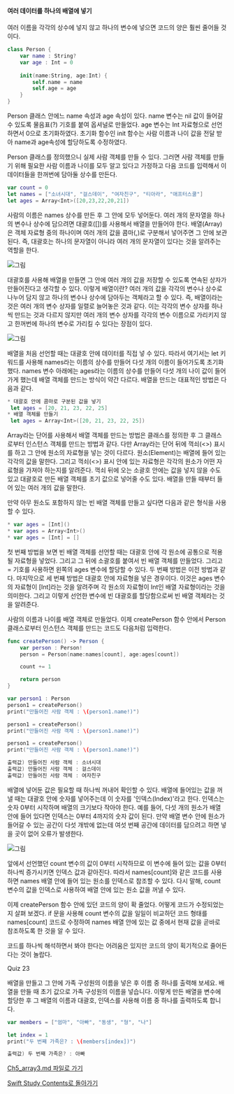 #### 여러 데이터를 하나의 배열에 넣기

여러 이름을 각각의 상수에 넣지 않고 하나의 변수에 넣으면 코드의 양은 훨씬 줄어들 것이다.
```swift
class Person {
    var name : String?
    var age : Int = 0
    
    init(name:String, age:Int) {
        self.name = name
        self.age = age
    }
}
```
Person 클래스 안에느 name 속성과 age 속성이 있다. name 변수는 nil 값이 들어갈 수 있도록 물음표(?) 기호를 붙여 옵셔널로 만들었다.
age 변수는 Int 자료형으로 선언하면서 0으로 초기화하였다. 초기화 함수인 init 함수는 사람 이름과 나이 값을 전달 받아 name과 age속성에 할당하도록 수정하였다.

Person 클래스를 정의했으니 실제 사람 객체를 만들 수 있다. 그러면 사람 객체를 만들기 위해 필요한 사람 이름과 나이를 모두 알고 있다고 가정하고 다음 코드를 입력해서 이 데이터들을 한꺼번에 담아둘 상수를 만든다.
```swift
var count = 0
let names = ["소녀시대", "걸스데이", "여자친구", "티아라", "애프터스쿨"]
let ages = Array<Int>([20,23,22,20,21])
```
사람의 이름은 names 상수를 만든 후 그 안에 모두 넣어둔다. 여러 개의 문자열을 하나의 변수나 상수에 담으려면 대괄호([])를 사용해서 배열을 만들어야 한다.
배열(Array)은 객체 자료형 중의 하나이며 여러 개의 값을 콤마(,)로 구분해서 넣어주면 그 안에 보관된다. 즉, 대괄호는 하나의 문자열이 아니라 여러 개의 문자열이 있다는 것을 알려주는 역할을 한다.

![그림](https://user-images.githubusercontent.com/47494240/54599534-2d6d8e00-4a7e-11e9-8e77-9f6447ce654d.png)

대괄호를 사용해 배열을 만들면 그 안에 여러 개의 값을 저장할 수 있도록 연속된 상자가 만들어진다고 생각할 수 있다. 이렇게 배열이란?
여러 개의 값을 각각의 변수나 상수로 나누어 담지 않고 하나의 변수나 상수에 담아두는 객체라고 할 수 있다. 즉, 배열이라는 것은 여러 개의 변수 상자를 일렬로 늘어놓은 것과 같다.
이는 각각의 변수 상자를 하나씩 만드는 것과 다르지 않지만 여러 개의 변수 상자를 각각의 변수 이름으로 가리키지 않고 한꺼번에 하나의 변수로 가리킬 수 있다는 장점이 있다.

![그림](https://user-images.githubusercontent.com/47494240/54599536-2d6d8e00-4a7e-11e9-8f29-0a7fe4b95ef8.png)

배열을 처음 선언할 때는 대괄호 안에 데이터를 직접 넣 수 있다. 따라서 여기서는 let 키워드를 사용해 names라는 이름의 상수를 만들어 다섯 개의 이름이 들어가도록 초기화했다.
names 변수 아래에는 ages라는 이름의 상수를 만들어 다섯 개의 나이 값이 들어가게 했는데 배열 객체를 만드는 방식이 약간 다르다. 배열을 만드는 대표적인 방법은 다음과 같다.
```swift
* 대괄호 안에 콤마로 구분된 값을 넣기
 let ages = [20, 21, 23, 22, 25]
* 배열 객체를 만들기
 let ages = Array<Int>([20, 21, 23, 22, 25])
```
Array라는 단어를 사용해서 배열 객체를 만드는 방법은 클래스를 정의한 후 그 클래스로부터 인스턴스 객체를 만드는 방법과 같다.
다만 Array라는 단어 뒤에 꺽쇠(<>) 표시를 하고 그 안에 원소의 자료형을 넣는 것이 다르다. 원소(Element)는 배열에 들어 있는 각각의 값을 말한다.
그리고 꺽쇠(<>) 표시 안에 있는 자료형은 각각의 원소가 어떤 자료형을 가져야 하는지를 알려준다.
꺽쇠 뒤에 오는 소괄호 안에는 값을 넣지 않을 수도 있고 대괄호로 만든 배열 객체를 초기 값으로 넣어줄 수도 있다. 배열을 만들 때부터 들어 있는 여러 개의 값을 말한다.

만약 아무 원소도 포함하지 않는 빈 배열 객체를 만들고 싶다면 다음과 같은 형식을 사용할 수 있다.
```swift
* var ages = [Int]()
* var ages = Array<Int>()
* var ages = [Int] = []
```
첫 번째 방법을 보면 빈 배열 객체를 선언할 때는 대괄호 안에 각 원소에 공통으로 적용될 자료형을 넣었다. 그리고 그 뒤에 소괄호를 붙여서 빈 배열 객체를 만들었다.
그리고 = 기호를 사용하면 왼쪽의 ages 변수에 할당할 수 있다. 두 번째 방법은 이전 방법과 같다. 마지막으로 세 번째 방법은 대괄호 안에 자료형을 넣은 경우이다.
이것은 ages 변수의 자료형이 [Int]라는 것을 알려주며 각 원소의 자료형이 Int인 배열 자료형이라는 것을 의미한다. 그리고 이렇게 선언한 변수에 빈 대괄호를 할당함으로써 빈 배열 객체라는 것을 알려준다.

사람의 이름과 나이를 배열 객체로 만들었다. 이제 createPerson 함수 안에서 Person 클래스로부터 인스턴스 객체를 만드는 코드도 다음처럼 입력한다.
```swift
func createPerson() -> Person {
    var person : Person!
    person = Person(name:names[count], age:ages[count])

    count += 1

    return person
}

var person1 : Person
person1 = createPerson()
print("만들어진 사람 객체 : \(person1.name!)")

person1 = createPerson()
print("만들어진 사람 객체 : \(person1.name!)")

person1 = createPerson()
print("만들어진 사람 객체 : \(person1.name!)")

출력값) 만들어진 사람 객체 : 소녀시대
출력값) 만들어진 사람 객체 : 걸스데이
출력값) 만들어진 사람 객체 : 여자친구
```
배열에 넣어둔 값은 필요할 때 하나씩 꺼내어 확인할 수 있다. 배열에 들어있는 값을 꺼낼 때는 대괄호 안에 숫자를 넣어주는데 이 숫자를 '인덱스(Index)'라고 한다.
인덱스는 숫자 0부터 시작하며 배열의 크기보다 작아야 한다.
예를 들어, 다섯 개의 원소가 배열 안에 들어 있다면 인덱스는 0부터 4까지의 숫자 값이 된다.
만약 배열 변수 안에 원소가 들어갈 수 있는 공간이 다섯 개밖에 없는데 여섯 번째 공간에 데이터를 담으려고 하면 넣을 곳이 없어 오류가 발생한다.

![그림](https://user-images.githubusercontent.com/47494240/54599537-2d6d8e00-4a7e-11e9-86da-2a43eef3ddf6.png)

앞에서 선언했던 count 변수의 값이 0부터 시작하므로 이 변수에 들어 있는 값을 0부터 하나씩 증가시키면 인덱스 값과 같아진다.
따라서 names[count]와 같은 코드를 사용하면 names 배열 안에 들어 있는 원소를 인덱스로 참조할 수 있다. 다시 말해, count 변수의 값을 인덱스로 사용하여 배열 안에 있는 원소 값을 꺼낼 수 있다.

이제 createPerson 함수 안에 있던 코드의 양이 확 줄었다. 어떻게 코드가 수정되었는지 살펴 보겠다.
if 문을 사용해 count 변수의 값을 일일이 비교하던 코드 형태를 names[count] 코드로 수정하여 names 배열 안에 있는 값 중에서 현재 값을 곧바로 참조하도록 한 것을 알 수 있다.

코드를 하나씩 해석하면서 봐야 한다는 어려움은 있지만 코드의 양이 획기적으로 줄어든다는 것이 놀랍다.

Quiz 23

배열을 만들고 그 안에 가족 구성원의 이름을 넣은 후 이름 중 하나를 출력해 보세요. 배열을 만들 때 초기 값으로 가족 구성원의 이름을 넣습니다.
이렇게 만든 배열을 변수에 할당한 후 그 배열의 이름과 대괄호, 인덱스를 사용해 이름 중 하나를 출력하도록 합니다.
```swift
var members = ["엄마", "아빠", "동생", "형", "나"]

let index = 1
print("두 번째 가족은? : \(members[index])")

출력값) 두 번째 가족은? : 아빠
```


[Ch5_array3.md 파일로 가기](https://github.com/ChunsuKim/SwiftStudy/blob/master/Ch5_array3.md)

[Swift Study Contents로 돌아가기](https://github.com/ChunsuKim/SwiftStudy)
